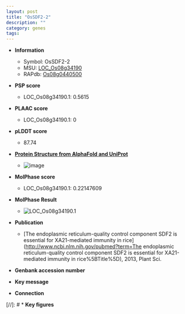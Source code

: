 ```yaml
---
layout: post
title: "OsSDF2-2"
description: ""
category: genes
tags: 
---
```


* **Information**  
    + Symbol: OsSDF2-2  
    + MSU: [LOC_Os08g34190](http://rice.plantbiology.msu.edu/cgi-bin/ORF_infopage.cgi?orf=LOC_Os08g34190)  
    + RAPdb: [Os08g0440500](http://rapdb.dna.affrc.go.jp/viewer/gbrowse_details/irgsp1?name=Os08g0440500)  

* **PSP score**  
    + LOC_Os08g34190.1: 0.5615 

* **PLAAC score**  
    + LOC_Os08g34190.1: 0 

* **pLDDT score**
    + 87.74

* **[Protein Structure from AlphaFold and UniProt](https://www.uniprot.org/uniprotkb/Q6Z9G2/entry#structure)**
    + ![image](https://ricepsp.github.io/images/Q6/AF-Q6Z9G2-F1.png)

* **MolPhase score**
    + LOC_Os08g34190.1: 0.22147609

* **MolPhase Result**
    + ![LOC_Os08g34190.1](https://304243504.github.io/Pictures/LOC_Os08g/LOC_Os08g34190.1.png)

* **Publication**  
    + [The endoplasmic reticulum-quality control component SDF2 is essential for XA21-mediated immunity in rice](http://www.ncbi.nlm.nih.gov/pubmed?term=The endoplasmic reticulum-quality control component SDF2 is essential for XA21-mediated immunity in rice%5BTitle%5D), 2013, Plant Sci.

* **Genbank accession number**  

* **Key message**  

* **Connection**  

[//]: # * **Key figures**  


